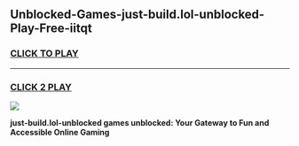 
## Unblocked-Games-just-build.lol-unblocked-Play-Free-iitqt
<h3>
<a href="https://premium76.site?title=just-build.lol-unblocked&ref=22A">CLICK TO PLAY</a></h3>
<hr>

<h3>
<a href="https://premium76.site?title=just-build.lol-unblocked&ref=22A">CLICK 2 PLAY</a>
  
</h3>

<a href="https://premium76.site?title=just-build.lol-unblocked&ref=22A"><img src="https://clearcache.store/games.png"></a>


**just-build.lol-unblocked games unblocked: Your Gateway to Fun and Accessible Online Gaming**
